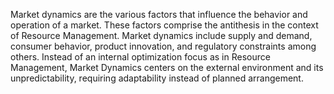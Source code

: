 
Market dynamics are the various factors that influence the behavior and operation of a market. These factors comprise the antithesis in the context of Resource Management. Market dynamics include supply and demand, consumer behavior, product innovation, and regulatory constraints among others. Instead of an internal optimization focus as in Resource Management, Market Dynamics centers on the external environment and its unpredictability, requiring adaptability instead of planned arrangement.

